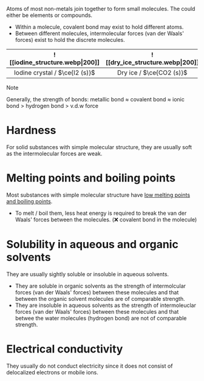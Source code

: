 Atoms of most non-metals join together to form small molecules. The could either be elements or compounds.
- Within a molecule, covalent bond may exist to hold different atoms.
- Between different molecules, intermolecular forces (van der Waals' forces) exist to hold the discrete molecules.

| ![[iodine_structure.webp\|200]] | ![[dry_ice_structure.webp\|200]] |
| :--: | :--: |
| Iodine crystal / $\ce{I2 (s)}$ | Dry ice / $\ce{CO2 (s)}$ |

> [!note]
> Generally, the strength of bonds:
> metallic bond ≈ covalent bond ≈ ionic bond > hydrogen bond > v.d.w force

# Hardness
For solid substances with simple molecular structure, they are usually soft as the intermolecular forces are weak.

# Melting points and boiling points
Most substances with simple molecular structure have <u>low melting points and boiling points</u>.
- To melt / boil them, less heat energy is required to break the van der Waals' forces between the molecules. (❌ covalent bond in the molecule)

# Solubility in aqueous and organic solvents
They are usually sightly soluble or insoluble in aqueous solvents.
- They are soluble in organic solvents as the strength of intermolcular forces (van der Waals' forces) between these molecules and that between the organic solvent molecules are of comparable strength.
- They are insoluble in aqueous solvents as the strength of intermoleuclar forces (van der Waals' forces) between these molecules and that betwee the water molecules (hydrogen bond) are not of comparable strength.

# Electrical conductivity
They usually do not conduct electricity since it does not consist of delocalized electrons or mobile ions.
